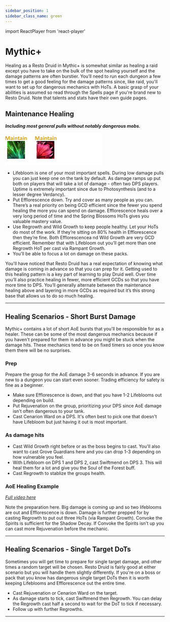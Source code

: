 ```yaml
---
sidebar_position: 1
sidebar_class_name: green
---
```


import ReactPlayer from 'react-player'

# Mythic+

Healing as a Resto Druid in Mythic+ is somewhat similar as healing a raid except you have to take on the bulk of the spot healing yourself and the damage patterns are often burstier. You’ll need to run each dungeon a few times to get a good feeling for the damage patterns since, like raid, you'll want to set up for dangerous mechanics with HoTs. A basic grasp of your abilities is assumed so read through the Spells page if you're brand new to Resto Druid. Note that talents and stats have their own guide pages.

## Maintenance Healing
***Including most general pulls without notably dangerous mobs.***

![Maintenance Example](.\images\Druid-Maintenance.png)
- <WH>Lifebloom</WH> is one of your most important spells. During low damage pulls you can just keep one on the tank by default. As damage ramps up put both on players that will take a lot of damage - often two DPS players. Uptime is extremely important since due to <WH>Photosynthesis</WH> (and to a lesser degree <WH>Verdancy</WH>).
- Put <WH>Efflorescence</WH> down. Try and cover as many people as you can. There’s a real priority on being GCD efficient since the fewer you spend healing the more you can spend on damage. <WH>Efflorescence</WH> heals over a very long period of time and the <WH>Spring Blossoms</WH> HoTs gives you valuable mastery value.
- Use <WH>Regrowth</WH> and <WH>Wild Growth</WH> to keep people healthy. Let your HoTs do most of the work. If they’re sitting on 80% health in <WH>Efflorescence</WH> then they’re fine. Both <WH>Efflorescence</WH>a nd <WH>Wild Growth</WH> are very GCD efficient. Remember that with <WH>Lifebloom</WH> out you’ll get more than one <WH>Regrowth</WH> HoT per cast via <WH>Rampant Growth</WH>.
- You’ll be able to focus a lot on damage on these packs.


You'll have noticed that Resto Druid has a real expectation of knowing what damage is coming in advance so that you can prep for it. Getting used to this healing pattern is a key part of learning to play Druid well. Over time you’ll also practice healing in fewer, more efficient GCDs so that you have more time to DPS. You’ll generally alternate between the maintenance healing above and layering in more GCDs as required but it’s this strong base that allows us to do so much healing.

---

## Healing Scenarios - Short Burst Damage
Mythic+ contains a lot of short AoE bursts that you'll be responsible for as a healer. These can be some of the most dangerous mechanics because if you haven't prepared for them in advance you might be stuck when the damage hits. These mechanics tend to be on fixed timers so once you know them there will be no surprises. 

### Prep
Prepare the group for the AoE damage 3-6 seconds in advance. If you are new to a dungeon you can start even sooner. Trading efficiency for safety is fine as a beginner.
- Make sure <WH>Efflorescence</WH> is down, and that you have 1-2 <WH>Lifebloom</WH>s out depending on build. 
- Put <WH>Rejuvenation</WH> on the group, prioritizing your DPS since AoE damage isn't often dangerous to your tank. 
- Cast <WH>Cenarion Ward</WH> on a DPS. It's often best to pick one that doesn't have <WH>Lifebloom</WH> but just having it out is most important.

### As damage hits
- Cast <WH>Wild Growth</WH> right before or as the boss begins to cast. You'll also want to cast <WH>Grove Guardians</WH> here and you can drop 1-3 depending on how vulnerable you feel.
- With <WH>Lifebloom</WH> on DPS 1 and DPS 2, cast <WH>Swiftmend</WH> on DPS 3. This will heal them for a lot and give you the <WH>Soul of the Forest</WH> buff.
- Cast <WH>Regrowth</WH> to stablize the groups health.

### AoE Healing Example
*[Full video here](https://www.youtube.com/watch?v=dVVfzDG3tEM)*
<div style={{ display: 'flex', flexWrap: 'wrap', alignItems: 'flex-start' }}>
  <ReactPlayer 
    url="https://i.imgur.com/UkGOTmF.mp4" 
    playing 
    controls 
    style={{ paddingRight: "12px" }} 
    width="500px"
    height="auto"
  />
<div style={{ flex: '1', minWidth: '200px' }}>
    Note the preparation here. Big damage is coming up and so two lifeblooms are out and <WH>Efflorescence</WH> is down. Damage is further prepped for by casting <WH>Regrowth</WH> to put out three HoTs (via <WH>Rampant Growth</WH>). <WH>Convoke the Spirits</WH> is sufficient for the Shadow Decay. If <WH>Convoke the Spirits</WH> isn't up you can cast more <WH>Rejuvenation</WH> before the mechanic.
</div>
</div> 


---

## Healing Scenarios - Single Target DoTs
Sometimes you will get time to prepare for single target damage, and other times a random target will be chosen. Resto Druid is fairly good at either scenario but you will handle them slightly differently. If you're on a boss or pack that you know has dangerous single target DoTs then it is worth keeping <WH>Lifebloom</WH>s and <WH>Efflorescence</WH> out the entire time. 
- Cast <WH>Rejuvenation</WH> or <WH>Cenarion Ward</WH> on the target. 
- As damage starts to tick, cast <WH>Swiftmend</WH> then <WH>Regrowth</WH>. You can delay the <WH>Regrowth</WH> cast half a second to wait for the DoT to tick if necessary. 
- Follow up with further <WH>Regrowth</WH>s. 


---
